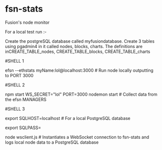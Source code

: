 # fsn-stats

Fusion's node monitor


For a local test run :-

Create the postgreSQL database called myfusiondatabase. Create 3 tables using pgadmin4 in it called nodes, blocks, charts. The definitions are inCREATE_TABLE_nodes, CREATE_TABLE_blocks, CREATE_TABLE_charts

#SHELL 1

efsn --ethstats myName:lol@localhost:3000  # Run node locally outputting to PORT 3000

#SHELL 2

npm start WS_SECRET="lol" PORT=3000 nodemon start  # Collect data from the efsn MANAGERS

#SHELL 3

export SQLHOST=localhost     #  For a local PostgreSQL database

export SQLPASS=<something>

node wsclient.js             #  Instantiates a WebSocket connection to fsn-stats and logs local node data to a PostgreSQL database
